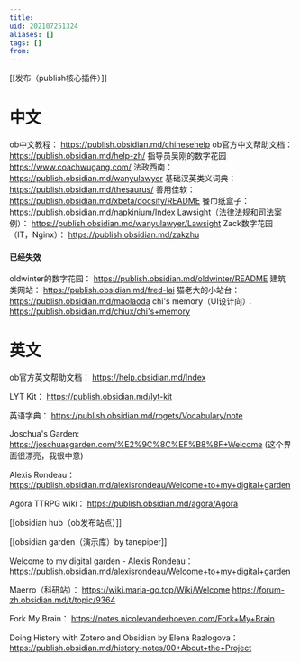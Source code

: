 ```yaml
---
title: 
uid: 202107251324
aliases: []
tags: []
from: 
---
```

[[发布（publish核心插件）]]
# 中文
ob中文教程： https://publish.obsidian.md/chinesehelp
ob官方中文帮助文档： https://publish.obsidian.md/help-zh/
指导员吴刚的数字花园 https://www.coachwugang.com/
法政西南： https://publish.obsidian.md/wanyulawyer
基础汉英类义词典： https://publish.obsidian.md/thesaurus/
善用佳软： https://publish.obsidian.md/xbeta/docsify/README
餐巾纸盒子： https://publish.obsidian.md/napkinium/Index
Lawsight（法律法规和司法案例）： https://publish.obsidian.md/wanyulawyer/Lawsight
Zack数字花园（IT，Nginx）： https://publish.obsidian.md/zakzhu
#### 已经失效
oldwinter的数字花园： https://publish.obsidian.md/oldwinter/README
建筑类网站： https://publish.obsidian.md/fred-lai
猫老大的小站台： https://publish.obsidian.md/maolaoda
chi's memory（UI设计向）： https://publish.obsidian.md/chiux/chi's+memory
# 英文
ob官方英文帮助文档： https://help.obsidian.md/Index

LYT Kit： https://publish.obsidian.md/lyt-kit

英语字典： https://publish.obsidian.md/rogets/Vocabulary/note

Joschua's Garden: https://joschuasgarden.com/%E2%9C%8C%EF%B8%8F+Welcome (这个界面很漂亮，我很中意)

Alexis Rondeau： https://publish.obsidian.md/alexisrondeau/Welcome+to+my+digital+garden

Agora TTRPG wiki： https://publish.obsidian.md/agora/Agora

[[obsidian hub（ob发布站点）]]

[[obsidian garden（演示库）by tanepiper]]

Welcome to my digital garden - Alexis Rondeau： https://publish.obsidian.md/alexisrondeau/Welcome+to+my+digital+garden

Maerro（科研站）：
https://wiki.maria-go.top/Wiki/Welcome
https://forum-zh.obsidian.md/t/topic/9364

Fork My Brain： https://notes.nicolevanderhoeven.com/Fork+My+Brain

Doing History with Zotero and Obsidian by Elena Razlogova： https://publish.obsidian.md/history-notes/00+About+the+Project

